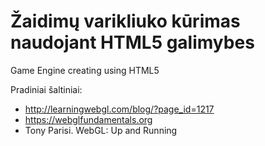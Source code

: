 # Žaidimų varikliuko kūrimas naudojant HTML5 galimybes
Game Engine creating using HTML5

Pradiniai šaltiniai:

   * http://learningwebgl.com/blog/?page_id=1217
   * https://webglfundamentals.org
   * Tony Parisi. WebGL: Up and Running